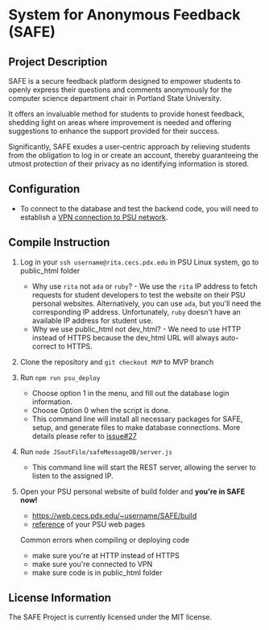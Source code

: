 # System for Anonymous Feedback (SAFE)

## Project Description
SAFE is a secure feedback platform designed to empower students to openly express their questions and comments anonymously for the computer science department chair in Portland State University.

It offers an invaluable method for students to provide honest feedback, shedding light on areas where improvement is needed and offering suggestions to enhance the support provided for their success.

Significantly, SAFE exudes a user-centric approach by relieving students from the obligation to log in or create an account, thereby guaranteeing the utmost protection of their privacy as no identifying information is stored.

## Configuration
   - To connect to the database and test the backend code, you will need to establish a [VPN connection to PSU network](https://cat.pdx.edu/services/network/vpn-services/). 

## Compile Instruction
1. Log in your `ssh username@rita.cecs.pdx.edu` in PSU Linux system, go to public_html folder
      - Why use `rita` not `ada` or `ruby`? - We use the `rita` IP address to fetch requests for student developers to test the website on their PSU personal websites. Alternatively, you can use `ada`, but you'll need the corresponding IP address. Unfortunately, `ruby` doesn't have an available IP address for student use.
      - Why we use public_html not dev_html? - We need to use HTTP instead of HTTPS because the dev_html URL will always auto-correct to HTTPS.
2. Clone the repository and `git checkout MVP` to MVP branch 
3. Run `npm run psu_deploy`
      - Choose option 1 in the menu, and fill out the database login information. 
      - Choose Option 0 when the script is done.
      - This command line will install all necessary packages for SAFE, setup, and generate files to make database connections. More details please refer to [issue#27](https://github.com/PSU-MCECS-SAFE/SAFE/issues/27#issue-1697069201)
4. Run `node JSoutFile/safeMessageDB/server.js`
      - This command line will start the REST server, allowing the server to listen to the assigned IP.
5. Open your PSU personal website of build folder and **you're in SAFE now!**
      - https://web.cecs.pdx.edu/~username/SAFE/build
      - [reference](https://cat.pdx.edu/services/web/account-websites/) of your PSU web pages

   Common errors when compiling or deploying code
      - make sure you're at HTTP instead of HTTPS 
      - make sure you're connected to VPN
      - make sure code is in public_html folder

## License Information
The SAFE Project is currently licensed under the MIT license.
